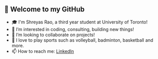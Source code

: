 ## 👋 Welcome to my GitHub

- 🎓 I'm Shreyas Rao, a third year student at University of Toronto!
- 👀 I’m interested in coding, consulting, building new things!
- 🌱 I’m looking to collaborate on projects!
- 🏅 I love to play sports such as volleyball, badminton, basketball and more.
- 📫 How to reach me: [LinkedIn](https://www.linkedin.com/in/shreyasrao14/)
